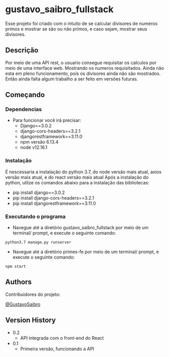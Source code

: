 # gustavo_saibro_fullstack

Esse projeto foi criado com o intuito de se calcular divisores de numeros primos e mostrar se são ou não primos, 
e caso sejam, mostrar seus divisores.

## Descrição

Por meio de uma API rest, o usuario consegue requisitar os calculos por meio de uma interface web. 
Mostrando os numeros requisitados. Ainda não esta em pleno funcionamento, pois os divisores ainda não são mostrados. 
Então ainda falta algum trabalho a ser feito em versões futuras.

## Começando

### Dependencias

* Para funcionar você irá precisar: 
  * Django==3.0.2
  * django-cors-headers==3.2.1
  * djangorestframework==3.11.0
  * npm versão 6.13.4
  * node v12.16.1
  


### Instalação

É nescessaria a instalação do python 3.7, do node versão mais atual, axios versão mais atual, e do react versão mais atual
Após a instalação do python, utlize os comandos abaixo para a instalação das bibliotecas:
  * pip install django==3.0.2
  * pip install django-cors-headers==3.2.1
  * pip install djangorestframework==3.11.0
  

### Executando o programa

* Navegue até a diretório gustavo_saibro_fullstack por meio de um terminal/ prompt, e execute o seguinte comando:  
```
python3.7 manage.py runserver
```
  
* Navegue até a diretório primes-fe por meio de um terminal/ prompt, e execute o seguinte comando:
```
npm start
```


## Authors

Contribuidores do projeto:

[@GustavoSaibro](https://github.com/GustavoSaibro)

## Version History

* 0.2
    * API integrada com o front-end do React    
* 0.1
    * Primeira versão, funcionando a API
